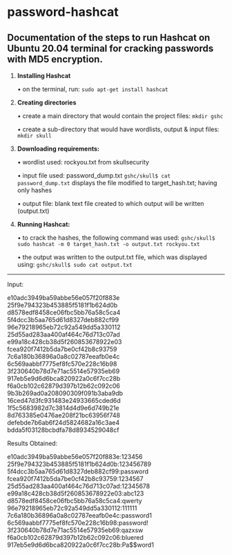 # password-hashcat
Documentation of the steps to run Hashcat on Ubuntu 20.04 terminal for cracking passwords with MD5 encryption.
----------------------------------------------------------------------------------------

1. **Installing Hashcat**
    
    • on the terminal, run: ` sudo apt-get install hashcat ` 
    
2. **Creating directories**
    
    • create a main directory that would contain the project files: ` mkdir gshc `
    
    • create a sub-directory that would have wordlists, output & input files: ` mkdir skull ` 
    
3. **Downloading requirements:**
    
    • wordlist used: rockyou.txt from skullsecurity
    
    • input file used: password_dump.txt
                       ` gshc/skull$ cat password_dump.txt `  displays the file
                       modified to target_hash.txt; having only hashes
                       
    • output file: blank text file created to which output will be written (output.txt)
    
4. **Running Hashcat:**
    
    • to crack the hashes, the following command was used:
        ` gshc/skull$ sudo hashcat -m 0 target_hash.txt -o output.txt rockyou.txt ` 
        
    • the output was written to the output.txt file, which was displayed using:
        ` gshc/skull$ sudo cat output.txt `

----------------------------------------------------------------------------------------

Input:

e10adc3949ba59abbe56e057f20f883e
25f9e794323b453885f5181f1b624d0b
d8578edf8458ce06fbc5bb76a58c5ca4
5f4dcc3b5aa765d61d8327deb882cf99
96e79218965eb72c92a549dd5a330112
25d55ad283aa400af464c76d713c07ad
e99a18c428cb38d5f260853678922e03
fcea920f7412b5da7be0cf42b8c93759
7c6a180b36896a0a8c02787eeafb0e4c
6c569aabbf7775ef8fc570e228c16b98
3f230640b78d7e71ac5514e57935eb69
917eb5e9d6d6bca820922a0c6f7cc28b
f6a0cb102c62879d397b12b62c092c06
9b3b269ad0a208090309f091b3aba9db
16ced47d3fc931483e24933665cded6d
1f5c5683982d7c3814d4d9e6d749b21e
8d763385e0476ae208f21bc63956f748
defebde7b6ab6f24d5824682a16c3ae4
bdda5f03128bcbdfa78d8934529048cf


Results Obtained:

e10adc3949ba59abbe56e057f20f883e:123456
25f9e794323b453885f5181f1b624d0b:123456789
5f4dcc3b5aa765d61d8327deb882cf99:password
fcea920f7412b5da7be0cf42b8c93759:1234567
25d55ad283aa400af464c76d713c07ad:12345678
e99a18c428cb38d5f260853678922e03:abc123
d8578edf8458ce06fbc5bb76a58c5ca4:qwerty
96e79218965eb72c92a549dd5a330112:111111
7c6a180b36896a0a8c02787eeafb0e4c:password1
6c569aabbf7775ef8fc570e228c16b98:password!
3f230640b78d7e71ac5514e57935eb69:qazxsw
f6a0cb102c62879d397b12b62c092c06:bluered
917eb5e9d6d6bca820922a0c6f7cc28b:Pa$$word1
